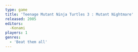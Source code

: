 ```yaml
---
type: game
title: 'Teenage Mutant Ninja Turtles 3 : Mutant Nightmare'
released: 2005
editors: 
  -Konami
players: 1
genres:
  - 'Beat them all'
---
```

